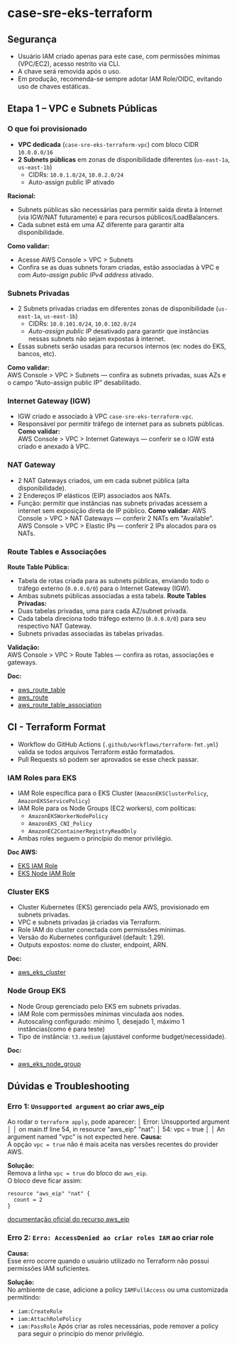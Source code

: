 # case-sre-eks-terraform
## Segurança

- Usuário IAM criado apenas para este case, com permissões mínimas (VPC/EC2), acesso restrito via CLI.
- A chave será removida após o uso.
- Em produção, recomenda-se sempre adotar IAM Role/OIDC, evitando uso de chaves estáticas.
## Etapa 1 – VPC e Subnets Públicas

### O que foi provisionado

- **VPC dedicada** (`case-sre-eks-terraform-vpc`) com bloco CIDR `10.0.0.0/16`
- **2 Subnets públicas** em zonas de disponibilidade diferentes (`us-east-1a`, `us-east-1b`)
  - CIDRs: `10.0.1.0/24`, `10.0.2.0/24`
  - Auto-assign public IP ativado

**Racional:** 

- Subnets públicas são necessárias para permitir saída direta à Internet (via IGW/NAT futuramente) e para recursos públicos/LoadBalancers.
- Cada subnet está em uma AZ diferente para garantir alta disponibilidade.

**Como validar:** 

- Acesse AWS Console > VPC > Subnets
- Confira se as duas subnets foram criadas, estão associadas à VPC e com *Auto-assign public IPv4 address* ativado.

### Subnets Privadas

- 2 Subnets privadas criadas em diferentes zonas de disponibilidade (`us-east-1a`, `us-east-1b`)
  - CIDRs: `10.0.101.0/24`, `10.0.102.0/24`
  - *Auto-assign public IP* desativado para garantir que instâncias nessas subnets não sejam expostas à internet.
- Essas subnets serão usadas para recursos internos (ex: nodes do EKS, bancos, etc).

**Como validar:**  
AWS Console > VPC > Subnets — confira as subnets privadas, suas AZs e o campo “Auto-assign public IP” desabilitado.

### Internet Gateway (IGW)

- IGW criado e associado à VPC `case-sre-eks-terraform-vpc`.
- Responsável por permitir tráfego de internet para as subnets públicas.
**Como validar:**  
AWS Console > VPC > Internet Gateways — conferir se o IGW está criado e anexado à VPC.



### NAT Gateway

- 2 NAT Gateways criados, um em cada subnet pública (alta disponibilidade).
- 2 Endereços IP elásticos (EIP) associados aos NATs.
- Função: permitir que instâncias nas subnets privadas acessem a internet sem exposição direta de IP público.
**Como validar:** 
AWS Console > VPC > NAT Gateways — conferir 2 NATs em "Available".  
AWS Console > VPC > Elastic IPs — conferir 2 IPs alocados para os NATs.

### Route Tables e Associações

**Route Table Pública:**  
  - Tabela de rotas criada para as subnets públicas, enviando todo o tráfego externo (`0.0.0.0/0`) para o Internet Gateway (IGW).
  - Ambas subnets públicas associadas a esta tabela.
**Route Tables Privadas:**  
  - Duas tabelas privadas, uma para cada AZ/subnet privada.
  - Cada tabela direciona todo tráfego externo (`0.0.0.0/0`) para seu respectivo NAT Gateway.
  - Subnets privadas associadas às tabelas privadas.

**Validação:**  
AWS Console > VPC > Route Tables — confira as rotas, associações e gateways.

**Doc:**  
- [aws_route_table](https://registry.terraform.io/providers/hashicorp/aws/latest/docs/resources/route_table)
- [aws_route](https://registry.terraform.io/providers/hashicorp/aws/latest/docs/resources/route)
- [aws_route_table_association](https://registry.terraform.io/providers/hashicorp/aws/latest/docs/resources/route_table_association)


## CI - Terraform Format

- Workflow do GitHub Actions (`.github/workflows/terraform-fmt.yml`) valida se todos arquivos Terraform estão formatados.
- Pull Requests só podem ser aprovados se esse check passar.


### IAM Roles para EKS

- IAM Role específica para o EKS Cluster (`AmazonEKSClusterPolicy`, `AmazonEKSServicePolicy`)
- IAM Role para os Node Groups (EC2 workers), com políticas:
  - `AmazonEKSWorkerNodePolicy`
  - `AmazonEKS_CNI_Policy`
  - `AmazonEC2ContainerRegistryReadOnly`
- Ambas roles seguem o princípio do menor privilégio.

**Doc AWS:**  
- [EKS IAM Role](https://docs.aws.amazon.com/eks/latest/userguide/service_IAM_role.html)
- [EKS Node IAM Role](https://docs.aws.amazon.com/eks/latest/userguide/create-node-role.html)

### Cluster EKS

- Cluster Kubernetes (EKS) gerenciado pela AWS, provisionado em subnets privadas.
- VPC e subnets privadas já criadas via Terraform.
- Role IAM do cluster conectada com permissões mínimas.
- Versão do Kubernetes configurável (default: 1.29).
- Outputs expostos: nome do cluster, endpoint, ARN.

**Doc:**  
- [aws_eks_cluster](https://registry.terraform.io/providers/hashicorp/aws/latest/docs/resources/eks_cluster)

### Node Group EKS

- Node Group gerenciado pelo EKS em subnets privadas.
- IAM Role com permissões mínimas vinculada aos nodes.
- Autoscaling configurado: mínimo 1, desejado 1, máximo 1 instâncias(como é para teste)
- Tipo de instância: `t3.medium` (ajustável conforme budget/necessidade).

**Doc:**  
- [aws_eks_node_group](https://registry.terraform.io/providers/hashicorp/aws/latest/docs/resources/eks_node_group)


















## Dúvidas e Troubleshooting

### Erro 1: `Unsupported argument` ao criar aws_eip

Ao rodar o `terraform apply`, pode aparecer:
│ Error: Unsupported argument
│ 
│   on main.tf line 54, in resource "aws_eip" "nat":
│   54:   vpc   = true
│ 
│ An argument named "vpc" is not expected here.
**Causa:**  
A opção `vpc = true` não é mais aceita nas versões recentes do provider AWS.

**Solução:**  
Remova a linha `vpc = true` do bloco do `aws_eip`.  
O bloco deve ficar assim:
```hcl
resource "aws_eip" "nat" {
  count = 2
}
```

[documentação oficial do recurso aws_eip](https://registry.terraform.io/providers/hashicorp/aws/latest/docs/resources/eip)


### Erro 2: `Erro: AccessDenied ao criar roles IAM` ao criar role
**Causa:**  
Esse erro ocorre quando o usuário utilizado no Terraform não possui permissões IAM suficientes.

**Solução:**  
No ambiente de case, adicione a policy `IAMFullAccess` ou uma customizada permitindo:
- `iam:CreateRole`
- `iam:AttachRolePolicy`
- `iam:PassRole`
Após criar as roles necessárias, pode remover a policy para seguir o princípio do menor privilégio.
